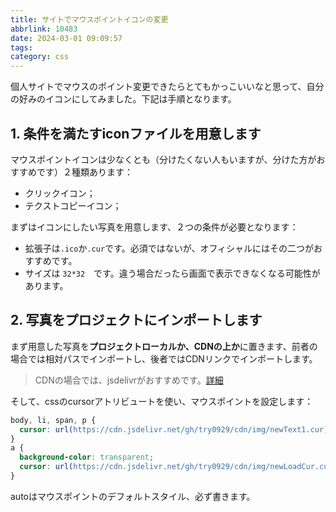 ```yaml
---
title: サイトでマウスポイントイコンの変更
abbrlink: 10483
date: 2024-03-01 09:09:57
tags:
category: css
---
```


個人サイトでマウスのポイント変更できたらとてもかっこいいなと思って、自分の好みのイコンにしてみました。下記は手順となります。

## 1. 条件を満たすiconファイルを用意します

マウスポイントイコンは少なくとも（分けたくない人もいますが、分けた方がおすすめです）２種類あります：

+ クリックイコン；
+ テクストコピーイコン；

まずはイコンにしたい写真を用意します、２つの条件が必要となります：

+ 拡張子は`.ico`か`.cur`です。必須ではないが、オフィシャルにはその二つがおすすめです。
+ サイズは `32*32`　です。違う場合だったら画面で表示できなくなる可能性があります。



## 2. 写真をプロジェクトにインポートします

まず用意した写真を**プロジェクトローカルか、CDNの上か**に置きます、前者の場合では相対パスでインポートし、後者ではCDNリンクでインポートします。

> CDNの場合では、jsdelivrがおすすめです。[詳細]()

そして、cssのcursorアトリビュートを使い、マウスポイントを設定します：

```css
body, li, span, p {
  cursor: url(https://cdn.jsdelivr.net/gh/try0929/cdn/img/newText1.cur),auto;
}
a {
  background-color: transparent;
  cursor: url(https://cdn.jsdelivr.net/gh/try0929/cdn/img/newLoadCur.cur),auto;
}
```

autoはマウスポイントのデフォルトスタイル、必ず書きます。

